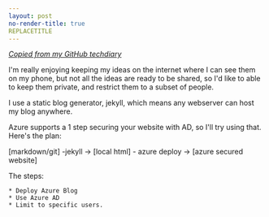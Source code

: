 ```yaml
---
layout: post
no-render-title: true
REPLACETITLE
---
```


_[Copied from my GitHub techdiary](https://github.com/idvorkin/techdiary/blob/master/notes/private_web_site.md)_

I'm really enjoying keeping my ideas on the internet where I can see them on my phone, but not all the ideas are ready to be shared, so I'd like to able to keep them private, and restrict them to a subset of people.

I use a static blog generator, jekyll, which means any webserver can host my blog anywhere.

Azure supports a 1 step securing your website with AD, so I'll try using that. Here's the plan:

[markdown/git] -jekyll -> [local html] - azure deploy -> [azure secured website]

The steps:

    * Deploy Azure Blog
    * Use Azure AD
    * Limit to specific users.

